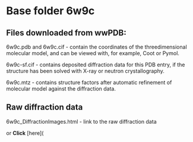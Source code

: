 # Base folder 6w9c

## Files downloaded from wwPDB:

6w9c.pdb and 6w9c.cif - contain the coordinates of the threedimensional molecular model, and can be viewed with, for example, Coot or Pymol.

6w9c-sf.cif - contains deposited diffraction data for this PDB entry, if the structure has been solved with X-ray or neutron crystallography.

6w9c.mtz - contains structure factors after automatic refinement of molecular model against the diffraction data.

## Raw diffraction data

6w9c_DiffractionImages.html - link to the raw diffraction data 

or **Click** [here](  <body>
      <script type="text/javascript">
    window.location.href = "https://doi.org/10.18430/m36w9c) 

## Data Summary
|   | Resolution | Completeness| I/$\boldsymbol{\sigma}$ |
|---|-------------:|----------------:|--------------:|
|   |2.70|57.1  %|<img width=50/>4.900|

|   | **R-work**| **R-free**   
|---|-------------:|----------------:|           
||0.2350|0.3090|

|   |**MolProbity<br>score**| **Ramachandran<br>outliers** 
|---|-------------:|----------------:|
||2.70|0.54 %|

## Other relevant links 
**PDBe**:  https://www.ebi.ac.uk/pdbe/entry/pdb/6w9c
 
**PDBr**: https://www.rcsb.org/structure/6w9c 


